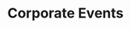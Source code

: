 ---
layout: page
title: Corporate Events
feature_image: "/images/kyrenia-03-1600.jpg"
feature_text: 
---